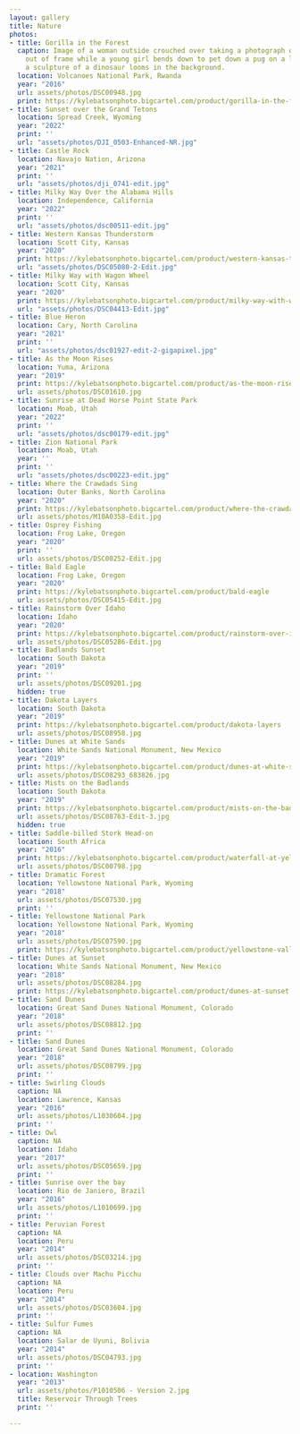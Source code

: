 ```yaml
---
layout: gallery
title: Nature
photos:
- title: Gorilla in the Forest
  caption: Image of a woman outside crouched over taking a photograph of a subject
    out of frame while a young girl bends down to pet down a pug on a leash while
    a sculpture of a dinosaur looms in the background.
  location: Volcanoes National Park, Rwanda
  year: "2016"
  url: assets/photos/DSC00948.jpg
  print: https://kylebatsonphoto.bigcartel.com/product/gorilla-in-the-forest-rwanda
- title: Sunset over the Grand Tetons
  location: Spread Creek, Wyoming
  year: "2022"
  print: ''
  url: "assets/photos/DJI_0503-Enhanced-NR.jpg"
- title: Castle Rock
  location: Navajo Nation, Arizona
  year: "2021"
  print: ''
  url: "assets/photos/dji_0741-edit.jpg"
- title: Milky Way Over the Alabama Hills
  location: Independence, California
  year: "2022"
  print: ''
  url: "assets/photos/dsc00511-edit.jpg"
- title: Western Kansas Thunderstorm
  location: Scott City, Kansas
  year: "2020"
  print: https://kylebatsonphoto.bigcartel.com/product/western-kansas-thunderstorm
  url: "assets/photos/DSC05080-2-Edit.jpg"
- title: Milky Way with Wagon Wheel
  location: Scott City, Kansas
  year: "2020"
  print: https://kylebatsonphoto.bigcartel.com/product/milky-way-with-wagon-wheel
  url: "assets/photos/DSC04413-Edit.jpg"
- title: Blue Heron
  location: Cary, North Carolina
  year: "2021"
  print: ''
  url: "assets/photos/dsc01927-edit-2-gigapixel.jpg"
- title: As the Moon Rises
  location: Yuma, Arizona
  year: "2019"
  print: https://kylebatsonphoto.bigcartel.com/product/as-the-moon-rises
  url: assets/photos/DSC01610.jpg
- title: Sunrise at Dead Horse Point State Park
  location: Moab, Utah
  year: "2022"
  print: ''
  url: "assets/photos/dsc00179-edit.jpg"
- title: Zion National Park
  location: Moab, Utah
  year: ''
  print: ''
  url: "assets/photos/dsc00223-edit.jpg"
- title: Where the Crawdads Sing
  location: Outer Banks, North Carolina
  year: "2020"
  print: https://kylebatsonphoto.bigcartel.com/product/where-the-crawdads-sing
  url: assets/photos/M10A0358-Edit.jpg
- title: Osprey Fishing
  location: Frog Lake, Oregon
  year: "2020"
  print: ''
  url: assets/photos/DSC00252-Edit.jpg
- title: Bald Eagle
  location: Frog Lake, Oregon
  year: "2020"
  print: https://kylebatsonphoto.bigcartel.com/product/bald-eagle
  url: assets/photos/DSC05415-Edit.jpg
- title: Rainstorm Over Idaho
  location: Idaho
  year: "2020"
  print: https://kylebatsonphoto.bigcartel.com/product/rainstorm-over-idaho
  url: assets/photos/DSC05286-Edit.jpg
- title: Badlands Sunset
  location: South Dakota
  year: "2019"
  print: ''
  url: assets/photos/DSC09201.jpg
  hidden: true
- title: Dakota Layers
  location: South Dakota
  year: "2019"
  print: https://kylebatsonphoto.bigcartel.com/product/dakota-layers
  url: assets/photos/DSC08958.jpg
- title: Dunes at White Sands
  location: White Sands National Monument, New Mexico
  year: "2019"
  print: https://kylebatsonphoto.bigcartel.com/product/dunes-at-white-sands
  url: assets/photos/DSC08293_683826.jpg
- title: Mists on the Badlands
  location: South Dakota
  year: "2019"
  print: https://kylebatsonphoto.bigcartel.com/product/mists-on-the-badlands
  url: assets/photos/DSC08763-Edit-3.jpg
  hidden: true
- title: Saddle-billed Stork Head-on
  location: South Africa
  year: "2016"
  print: https://kylebatsonphoto.bigcartel.com/product/waterfall-at-yellowstone
  url: assets/photos/DSC00798.jpg
- title: Dramatic Forest
  location: Yellowstone National Park, Wyoming
  year: "2018"
  url: assets/photos/DSC07530.jpg
  print: ''
- title: Yellowstone National Park
  location: Yellowstone National Park, Wyoming
  year: "2018"
  url: assets/photos/DSC07590.jpg
  print: https://kylebatsonphoto.bigcartel.com/product/yellowstone-valley
- title: Dunes at Sunset
  location: White Sands National Monument, New Mexico
  year: "2018"
  url: assets/photos/DSC08284.jpg
  print: https://kylebatsonphoto.bigcartel.com/product/dunes-at-sunset
- title: Sand Dunes
  location: Great Sand Dunes National Monument, Colorado
  year: "2018"
  url: assets/photos/DSC08812.jpg
  print: ''
- title: Sand Dunes
  location: Great Sand Dunes National Monument, Colorado
  year: "2018"
  url: assets/photos/DSC08799.jpg
  print: ''
- title: Swirling Clouds
  caption: NA
  location: Lawrence, Kansas
  year: "2016"
  url: assets/photos/L1030604.jpg
  print: ''
- title: Owl
  caption: NA
  location: Idaho
  year: "2017"
  url: assets/photos/DSC05659.jpg
  print: ''
- title: Sunrise over the bay
  location: Rio de Janiero, Brazil
  year: "2016"
  url: assets/photos/L1010699.jpg
  print: ''
- title: Peruvian Forest
  caption: NA
  location: Peru
  year: "2014"
  url: assets/photos/DSC03214.jpg
  print: ''
- title: Clouds over Machu Picchu
  caption: NA
  location: Peru
  year: "2014"
  url: assets/photos/DSC03604.jpg
  print: ''
- title: Sulfur Fumes
  caption: NA
  location: Salar de Uyuni, Bolivia
  year: "2014"
  url: assets/photos/DSC04793.jpg
  print: ''
- location: Washington
  year: "2013"
  url: assets/photos/P1010506 - Version 2.jpg
  title: Reservoir Through Trees
  print: ''

---
```

